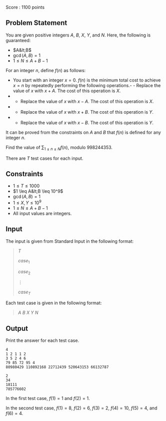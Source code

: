 Score : $1100$ points

## Problem Statement

You are given positive integers $A$, $B$, $X$, $Y$, and $N$.
Here, the following is guaranteed:

- $A&lt;B$
- $\gcd(A,B)=1$
- $1 \leq N \leq A+B-1$

For an integer $n$, define $f(n)$ as follows:

- You start with an integer $x=0$. $f(n)$ is the minimum total cost to achieve $x=n$ by repeatedly performing the following operations.-   - Replace the value of $x$ with $x+A$. The cost of this operation is $X$.
-   - Replace the value of $x$ with $x-A$. The cost of this operation is $X$.
-   - Replace the value of $x$ with $x+B$. The cost of this operation is $Y$.
-   - Replace the value of $x$ with $x-B$. The cost of this operation is $Y$.

It can be proved from the constraints on $A$ and $B$ that $f(n)$ is defined for any integer $n$.

Find the value of $\sum_{1 \leq n \leq N} f(n)$, modulo $998244353$.

There are $T$ test cases for each input.

## Constraints

- $1 \leq T \leq 1000$
- $1 \leq A&lt;B \leq 10^9$
- $\gcd(A,B)=1$
- $1 \leq X,Y \leq 10^9$
- $1 \leq N \leq A+B-1$
- All input values are integers.

## Input

The input is given from Standard Input in the following format:

> $T$
> 
> $case_1$
> 
> $case_2$
> 
> $\vdots$
> 
> $case_T$

Each test case is given in the following format:

> $A$ $B$ $X$ $Y$ $N$

## Output

Print the answer for each test case.

```input1
4
1 2 1 1 2
3 5 2 4 6
79 85 72 95 4
80980429 110892168 22712439 520643153 66132787
```

```output1
2
34
18111
785776602
```

In the first test case, $f(1)=1$ and $f(2)=1$.

In the second test case, $f(1)=8$, $f(2)=6$, $f(3)=2$, $f(4)=10$, $f(5)=4$, and $f(6)=4$.